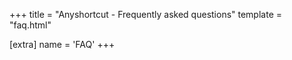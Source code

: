 +++
title = "Anyshortcut - Frequently asked questions"
template = "faq.html"

[extra]
name = 'FAQ'
+++

